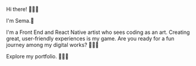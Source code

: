 Hi there! 🙋🏻‍♀️

I'm Sema.🤍

I'm a Front End and React Native artist who sees coding as an art. Creating great, user-friendly experiences is my game. 
Are you ready for a fun journey among my digital works? 👩🏻‍💻

Explore my portfolio. 💁🏻‍♀️
